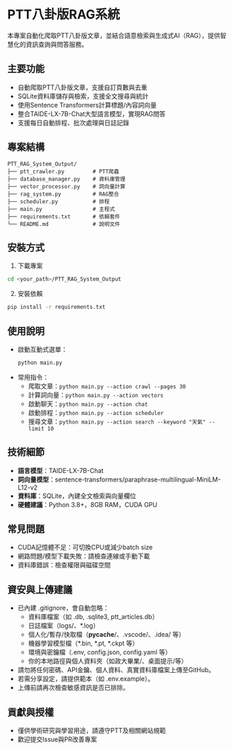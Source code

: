 # PTT八卦版RAG系統

本專案自動化爬取PTT八卦版文章，並結合語意檢索與生成式AI（RAG），提供智慧化的資訊查詢與問答服務。

## 主要功能
- 自動爬取PTT八卦版文章，支援自訂頁數與去重
- SQLite資料庫儲存與檢索，支援全文搜尋與統計
- 使用Sentence Transformers計算標題/內容詞向量
- 整合TAIDE-LX-7B-Chat大型語言模型，實現RAG問答
- 支援每日自動排程、批次處理與日誌記錄

## 專案結構
```
PTT_RAG_System_Output/
├── ptt_crawler.py         # PTT爬蟲
├── database_manager.py    # 資料庫管理
├── vector_processor.py    # 詞向量計算
├── rag_system.py          # RAG整合
├── scheduler.py           # 排程
├── main.py                # 主程式
├── requirements.txt       # 依賴套件
└── README.md              # 說明文件
```

## 安裝方式
1. 下載專案
```bash
cd <your_path>/PTT_RAG_System_Output
```
2. 安裝依賴
```bash
pip install -r requirements.txt
```

## 使用說明
- 啟動互動式選單：
  ```bash
  python main.py
  ```
- 常用指令：
  - 爬取文章：`python main.py --action crawl --pages 30`
  - 計算詞向量：`python main.py --action vectors`
  - 啟動聊天：`python main.py --action chat`
  - 啟動排程：`python main.py --action scheduler`
  - 搜尋文章：`python main.py --action search --keyword "天氣" --limit 10`

## 技術細節
- **語言模型**：TAIDE-LX-7B-Chat
- **詞向量模型**：sentence-transformers/paraphrase-multilingual-MiniLM-L12-v2
- **資料庫**：SQLite，內建全文檢索與向量欄位
- **硬體建議**：Python 3.8+，8GB RAM，CUDA GPU

## 常見問題
- CUDA記憶體不足：可切換CPU或減少batch size
- 網路問題/模型下載失敗：請檢查連線或手動下載
- 資料庫錯誤：檢查權限與磁碟空間

## 資安與上傳建議
- 已內建 .gitignore，會自動忽略：
  - 資料庫檔案（如 .db, .sqlite3, ptt_articles.db）
  - 日誌檔案（logs/、*.log）
  - 個人化/暫存/快取檔（__pycache__/、.vscode/、.idea/ 等）
  - 機器學習模型檔（*.bin, *.pt, *.ckpt 等）
  - 環境與密鑰檔（.env, config.json, config.yaml 等）
  - 你的本地路徑與個人資料夾（如政大畢業/、桌面提示/等）
- 請勿將任何密碼、API金鑰、個人資料、真實資料庫檔案上傳至GitHub。
- 若需分享設定，請提供範本（如 .env.example）。
- 上傳前請再次檢查敏感資訊是否已排除。

## 貢獻與授權
- 僅供學術研究與學習用途，請遵守PTT及相關網站規範
- 歡迎提交Issue與PR改善專案 